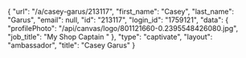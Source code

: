 {
    "url": "\/a\/casey-garus\/213117",
    "first_name": "Casey",
    "last_name": "Garus",
    "email": null,
    "id": "213117",
    "login_id": "1759121",
    "data": {
        "profilePhoto": "\/api\/canvas\/logo\/801121660-0.2395548426080.jpg",
        "job_title": "My Shop Captain "
    },
    "type": "captivate",
    "layout": "ambassador",
    "title": "Casey Garus"
}